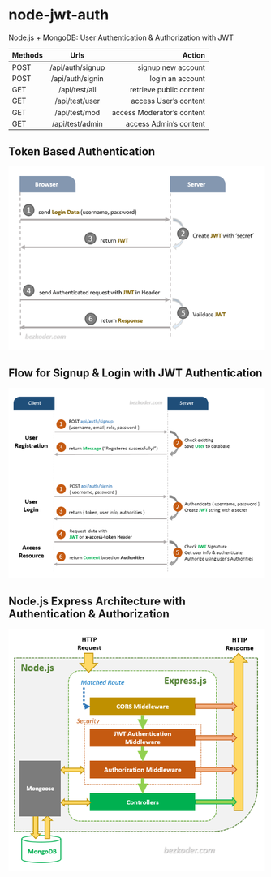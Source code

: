 # node-jwt-auth

Node.js + MongoDB: User Authentication & Authorization with JWT

| Methods |       Urls       |                     Action |
| ------- | :--------------: | -------------------------: |
| POST    | /api/auth/signup |         signup new account |
| POST    | /api/auth/signin |           login an account |
| GET     |  /api/test/all   |    retrieve public content |
| GET     |  /api/test/user  |      access User’s content |
| GET     |  /api/test/mod   | access Moderator’s content |
| GET     | /api/test/admin  |     access Admin’s content |

## Token Based Authentication

![Token Based Authentication](/images/in-depth-introduction-jwt-token-based-authentication.png)



## Flow for Signup & Login with JWT Authentication

![Flow for Signup & Login with JWT Authentication](/images/node-js-mongodb-jwt-authentication-flow.png)



## Node.js Express Architecture with Authentication & Authorization

![Node.js Express Architecture with Authentication & Authorization](/images/node-js-mongodb-jwt-authentication-architecture.png)
